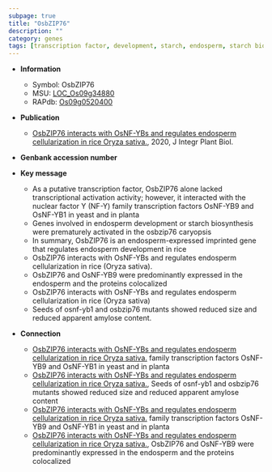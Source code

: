 ```yaml
---
subpage: true
title: "OsbZIP76"
description: ""
category: genes
tags: [transcription factor, development, starch, endosperm, starch biosynthesis, endosperm development, endosperm cellularization, amylose content, seed size]
---
```


* **Information**  
    + Symbol: OsbZIP76  
    + MSU: [LOC_Os09g34880](http://rice.plantbiology.msu.edu/cgi-bin/ORF_infopage.cgi?orf=LOC_Os09g34880)  
    + RAPdb: [Os09g0520400](http://rapdb.dna.affrc.go.jp/viewer/gbrowse_details/irgsp1?name=Os09g0520400)  

* **Publication**  
    + [OsbZIP76 interacts with OsNF-YBs and regulates endosperm cellularization in rice  Oryza sativa.](http://www.ncbi.nlm.nih.gov/pubmed?term=OsbZIP76+interacts+with+OsNF-YBs+and+regulates+endosperm+cellularization+in+rice++Oryza+sativa.%5BTitle%5D), 2020, J Integr Plant Biol.

* **Genbank accession number**  

* **Key message**  
    + As a putative  transcription factor, OsbZIP76 alone lacked transcriptional activation activity;  however, it interacted with the nuclear factor Y (NF-Y) family transcription factors OsNF-YB9 and OsNF-YB1 in yeast and in planta
    + Genes involved in endosperm development or starch biosynthesis were prematurely activated in the osbzip76 caryopsis
    + In summary, OsbZIP76 is an endosperm-expressed imprinted gene that regulates endosperm development in rice
    + OsbZIP76 interacts with OsNF-YBs and regulates endosperm cellularization in rice  (Oryza sativa).
    + OsbZIP76 and OsNF-YB9 were  predominantly expressed in the endosperm and the proteins colocalized
    + OsbZIP76 interacts with OsNF-YBs and regulates endosperm cellularization in rice (Oryza sativa)
    + Seeds of osnf-yb1 and osbzip76 mutants showed reduced size and reduced apparent amylose content.

* **Connection**  
    + [OsbZIP76 interacts with OsNF-YBs and regulates endosperm cellularization in rice  Oryza sativa.](NF-Y) family transcription factors OsNF-YB9 and OsNF-YB1 in yeast and in planta
    + [OsbZIP76 interacts with OsNF-YBs and regulates endosperm cellularization in rice  Oryza sativa.](http://www.ncbi.nlm.nih.gov/pubmed?term=OsbZIP76+interacts+with+OsNF-YBs+and+regulates+endosperm+cellularization+in+rice++Oryza+sativa.%5BTitle%5D),  Seeds of osnf-yb1 and osbzip76 mutants showed reduced size and reduced apparent amylose content
    + [OsbZIP76 interacts with OsNF-YBs and regulates endosperm cellularization in rice  Oryza sativa.](NF-Y) family transcription factors OsNF-YB9 and OsNF-YB1 in yeast and in planta
    + [OsbZIP76 interacts with OsNF-YBs and regulates endosperm cellularization in rice  Oryza sativa.](http://www.ncbi.nlm.nih.gov/pubmed?term=OsbZIP76+interacts+with+OsNF-YBs+and+regulates+endosperm+cellularization+in+rice++Oryza+sativa.%5BTitle%5D),  OsbZIP76 and OsNF-YB9 were  predominantly expressed in the endosperm and the proteins colocalized



